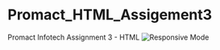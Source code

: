 # Promact_HTML_Assigement3
Promact Infotech Assignment 3 - HTML
![Responsive Mode](https://github.com/JAY1820/Promact_HTML_Assigement_3/blob/main/Desktop_Responsive_Mode.png)

